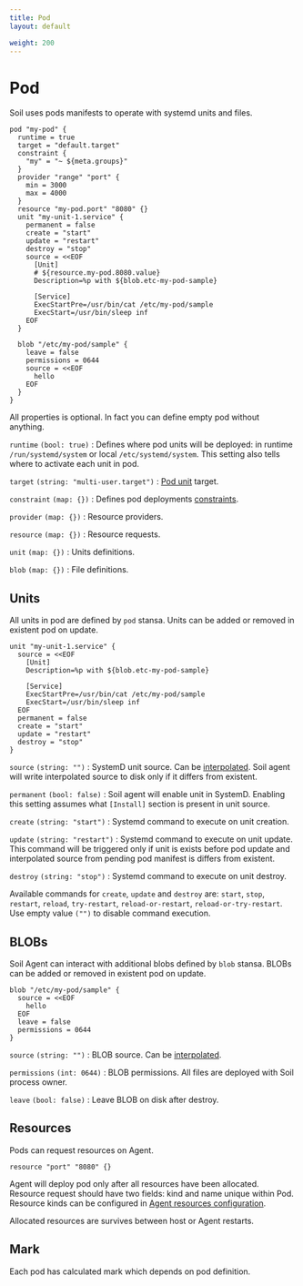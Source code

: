 ```yaml
---
title: Pod
layout: default

weight: 200
---
```


# Pod

Soil uses pods manifests to operate with systemd units and files.

```hcl
pod "my-pod" {
  runtime = true
  target = "default.target"
  constraint {
    "my" = "~ ${meta.groups}"
  }
  provider "range" "port" {
    min = 3000
    max = 4000
  }
  resource "my-pod.port" "8080" {}
  unit "my-unit-1.service" {
    permanent = false
    create = "start"
    update = "restart"
    destroy = "stop"
    source = <<EOF
      [Unit]
      # ${resource.my-pod.8080.value}
      Description=%p with ${blob.etc-my-pod-sample}

      [Service]
      ExecStartPre=/usr/bin/cat /etc/my-pod/sample
      ExecStart=/usr/bin/sleep inf
    EOF
  }

  blob "/etc/my-pod/sample" {
    leave = false
    permissions = 0644
    source = <<EOF
      hello
    EOF
  }
}
```

All properties is optional. In fact you can define empty pod without anything.

`runtime` `(bool: true)`
: Defines where pod units will be deployed: in runtime `/run/systemd/system` or local `/etc/systemd/system`. This setting also tells where to activate each unit in pod.

`target` `(string: "multi-user.target")`
: [Pod unit]({{site.baseurl}}/pod/internals) target.

`constraint` `(map: {})`
: Defines pod deployments [constraints]({{site.baseurl}}/pod/constraint).

`provider` `(map: {})`
: Resource providers.

`resource` `(map: {})`
: Resource requests.

`unit` `(map: {})`
: Units definitions.

`blob` `(map: {})`
: File definitions.

## Units

All units in pod are defined by `pod` stansa. Units can be added or removed in existent pod on update.

```hcl
unit "my-unit-1.service" {
  source = <<EOF
    [Unit]
    Description=%p with ${blob.etc-my-pod-sample}

    [Service]
    ExecStartPre=/usr/bin/cat /etc/my-pod/sample
    ExecStart=/usr/bin/sleep inf
  EOF
  permanent = false
  create = "start"
  update = "restart"
  destroy = "stop"
}
```

`source` `(string: "")`
: SystemD unit source. Can be [interpolated]({{site.baseurl}}/pod/interpolation). Soil agent will write interpolated source to disk only if it differs from existent.

`permanent` `(bool: false)`
: Soil agent will enable unit in SystemD. Enabling this setting assumes what `[Install]` section is present in unit source.

`create` `(string: "start")`
: Systemd command to execute on unit creation.

`update` `(string: "restart")`
: Systemd command to execute on unit update. This command will be triggered only if unit is exists before pod update and interpolated source from pending pod manifest is differs from existent.

`destroy` `(string: "stop")`
: Systemd command to execute on unit destroy.

Available commands for `create`, `update` and `destroy` are: `start`, `stop`, `restart`, `reload`, `try-restart`, `reload-or-restart`, `reload-or-try-restart`. Use empty value `("")` to disable command execution.


## BLOBs

Soil Agent can interact with additional blobs defined by `blob` stansa. BLOBs can be added or removed in existent pod on update.

```hcl
blob "/etc/my-pod/sample" {
  source = <<EOF
    hello
  EOF
  leave = false
  permissions = 0644
}
```

`source` `(string: "")`
: BLOB source. Can be [interpolated]({{site.baseurl}}/pod/interpolation).

`permissions` `(int: 0644)`
: BLOB permissions. All files are deployed with Soil process owner.

`leave` `(bool: false)`
: Leave BLOB on disk after destroy.

## Resources

Pods can request resources on Agent.

```hcl
resource "port" "8080" {}
```

Agent will deploy pod only after all resources have been allocated. Resource request should have two fields: kind and name unique within Pod. Resource kinds can be configured in [Agent resources configuration]({{site.baseurl}}/agent/resources).

Allocated resources are survives between host or Agent restarts.

## Mark

Each pod has calculated mark which depends on pod definition.
